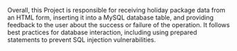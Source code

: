 Overall, this Project is responsible for receiving holiday package data from an HTML form, inserting it into a MySQL database table, and providing feedback to the user about the success or failure of the operation. It follows best practices for database interaction, including using prepared statements to prevent SQL injection vulnerabilities.
